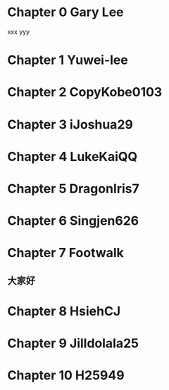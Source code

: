 # Chapter 0 Gary Lee
xxx
yyy


# Chapter 1 Yuwei-lee


# Chapter 2 CopyKobe0103


# Chapter 3 iJoshua29


# Chapter 4 LukeKaiQQ


# Chapter 5 DragonIris7


# Chapter 6 Singjen626


# Chapter 7 Footwalk
## 大家好

# Chapter 8 HsiehCJ


# Chapter 9 Jilldolala25


# Chapter 10 H25949